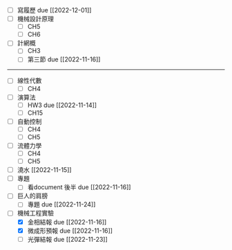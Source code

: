 - [ ] 寫履歷 due [[2022-12-01]]
- [ ] 機械設計原理
	- [ ] CH5
	- [ ] CH6
- [ ] 計網概
	- [ ] CH3
	- [ ] 第三節 due [[2022-11-16]]

---

- [ ] 線性代數
	- [ ] CH4
- [ ] 演算法
	- [ ] HW3 due [[2022-11-14]]
	- [ ] CH15
- [ ] 自動控制
	- [ ] CH4
	- [ ] CH5
- [ ] 流體力學
	- [ ] CH4
	- [ ] CH5
- [ ] 澆水 [[2022-11-15]]
- [ ] 專題
	- [ ] 看document 後半 due [[2022-11-16]]
- [ ] 巨人的肩膀
	- [ ] 專題 due [[2022-11-24]]
- [ ] 機械工程實驗
	- [x] 金相結報 due [[2022-11-16]]
	- [x] 微成形預報 due [[2022-11-16]]
	- [ ] 光彈結報 due [[2022-11-23]]